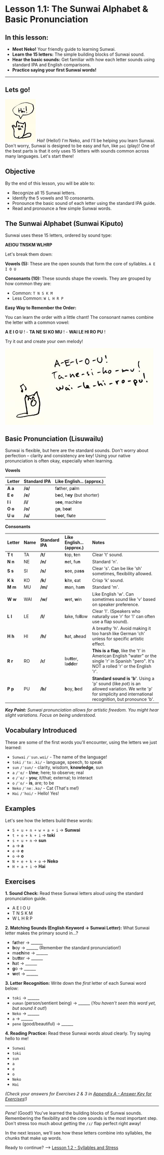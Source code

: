
# Lesson 1.1: The Sunwai Alphabet & Basic Pronunciation

## In this lesson:

*   **Meet Neko!** Your friendly guide to learning Sunwai.
*   **Learn the 15 letters:** The simple building blocks of Sunwai sound.
*   **Hear the basic sounds:** Get familiar with how each letter sounds using standard IPA and English comparisons.
*   **Practice saying your first Sunwai words!**

---
## Lets go!

![hai neko se](Images/hai%20neko%20se.jpg)
*Hai!* (Hello!) I'm Neko, and I'll be helping you learn Sunwai. Don't worry, Sunwai is designed to be easy and fun, like `pai` (play)! One of the best parts is that it only uses 15 letters with sounds common across many languages. Let's start there!

## Objective

By the end of this lesson, you will be able to:

*   Recognize all 15 Sunwai letters.
*   Identify the 5 vowels and 10 consonants.
*   Pronounce the basic sound of each letter using the standard IPA guide.
*   Read and pronounce a few simple Sunwai words.

## The Sunwai Alphabet (Sunwai Kiputo)

Sunwai uses these 15 letters, ordered by sound type:

**AEIOU TNSKM WLHRP**

Let's break them down:

**Vowels (5):** These are the open sounds that form the core of syllables.
`A E I O U`

**Consonants (10):** These sounds shape the vowels. They are grouped by how common they are:
*   Common: `T N S K M`
*   Less Common: `W L H R P`

**Easy Way to Remember the Order:**

You can learn the order with a little chant! The consonant names combine the letter with a common vowel:

**A E I O U** ! -  **TA NE SI KO MU** ! - **WAI LE HI RO PU** !

Try it out and create your own melody!

![alphabet chant](Images/alphabet%20chant.jpg)

## Basic Pronunciation (Lisuwailu)

Sunwai is flexible, but here are the standard sounds. Don't worry about perfection – clarity and consistency are key! Using your native pronunciation is often okay, especially when learning.

**Vowels**

| Letter  | Standard IPA | Like English... (approx.)      |
| :------ | :----------- | :----------------------------- |
| **A a** | **/ɑ/**      | f**a**ther, p**a**lm           |
| **E e** | **/e/**      | b**e**d, h**ey** (but shorter) |
| **I i** | **/i/**      | s**ee**, mach**i**ne           |
| **O o** | **/o/**      | g**o**, b**oa**t               |
| **U u** | **/u/**      | b**oo**t, fl**u**te            |

**Consonants**

| Letter  | Name | Standard IPA | Like English... (approx.) | Notes                                                                                                                                                            |
| :------ | :--- | :----------- | :------------------------ | :--------------------------------------------------------------------------------------------------------------------------------------------------------------- |
| **T t** | TA   | **/t/**      | **t**op, **t**en          | Clear 't' sound.                                                                                                                                                 |
| **N n** | NE   | **/n/**      | **n**et, fu**n**          | Standard 'n'.                                                                                                                                                    |
| **S s** | SI   | **/s/**      | **s**ee, pa**ss**         | Clear 's'. Can be like 'sh' sometimes, flexibility allowed.                                                                                                      |
| **K k** | KO   | **/k/**      | **k**ite, **c**at         | Crisp 'k' sound.                                                                                                                                                 |
| **M m** | MU   | **/m/**      | **m**an, ha**m**          | Standard 'm'.                                                                                                                                                    |
| **W w** | WAI  | **/w/**      | **w**et, **w**in          | Like English 'w'. Can sometimes sound like 'v' based on speaker preference.                                                                                      |
| **L l** | LE   | **/l/**      | **l**ake, fo**ll**ow      | Clear 'l'. (Speakers who naturally use 'r' for 'l' can often use a flap sound).                                                                                  |
| **H h** | HI   | **/h/**      | **h**at, a**h**ead        | A breathy 'h'. Avoid making it too harsh like German 'ch' unless for specific artistic effect.                                                                   |
| **R r** | RO   | **/ɾ/**      | bu**tt**er, la**dd**er    | **This is a flap**, like the 't' in American English "water" or the single 'r' in Spanish "pero". It's NOT a rolled 'r' or the English 'r'.                      |
| **P p** | PU   | **/b/**      | **b**oy, **b**ed          | **Standard sound is 'b'**. Using a 'p' sound (like *pot*) is an allowed variation. We write 'p' for simplicity and international recognition, but pronounce 'b'. |

***Key Point:** Sunwai pronunciation allows for artistic freedom. You might hear slight variations. Focus on being understood.*

## Vocabulary Introduced

These are some of the first words you'll encounter, using the letters we just learned:

*   `Sunwai` `/ˈsun.wɑi/` - The name of the language!
*   `toki` `/ˈtoː.ki/` - language, speech, to speak
*   `sun` `/ˈsun/` - clarity, wisdom, **knowledge**, sun
*   `a` `/ˈɑ/` - **I/me**; here; to observe; real
*   `e` `/ˈe/` - **you**; it/that; external; to interact
*   `o` `/ˈo/` - **is**, are; to be
*   `Neko` `/ˈneː.ko/` - Cat (That's me!)
*   `Hai` `/ˈhɑi/` - Hello! Yes!

## Examples

Let's see how the letters build these words:

*   `S + u + n + w + a + i` -> **Sunwai**
*   `t + o + k + i` -> **toki**
*   `s + u + n` -> **sun**
*   `a` -> **a**
*   `e` -> **e**
*   `o` -> **o**
*   `N + e + k + o` -> **Neko**
*   `H + a + i` -> **Hai**

## Exercises

**1. Sound Check:** Read these Sunwai letters aloud using the standard pronunciation guide.
*   A E I O U
*   T N S K M
*   W L H R P

**2. Matching Sounds (English Keyword -> Sunwai Letter):** What Sunwai letter makes the primary sound in...?
*   f**a**ther -> ______
*   **b**oy -> ______ (Remember the standard pronunciation!)
*   ma**ch**ine -> ______
*   bu**tt**er -> ______
*   **h**at -> ______
*   **g**o -> ______
*   **w**et -> ______

**3. Letter Recognition:** Write down the *first* letter of each Sunwai word below:
*   `toki` -> ______
*   `ouman` (person/sentient being) -> ______ (*You haven't seen this word yet, but sound it out!*)
*   `Neko` -> ______
*   `a` -> ______
*   `pene` (good/beautiful) -> ______

**4. Reading Practice:** Read these Sunwai words aloud clearly. Try saying hello to me!
*   `Sunwai`
*   `toki`
*   `sun`
*   `a`
*   `e`
*   `o`
*   `Neko`
*   `Hai`

*(Check your answers for Exercises 2 & 3 in [Appendix A - Answer Key for Exercises](../Appendices/Appendix%20A%20-%20Answer%20Key%20for%20Exercises.md)!)*

---

*Pene!* (Good!) You've learned the building blocks of Sunwai sounds. Remembering the flexibility and the core sounds is the most important step. Don't stress too much about getting the `/ɾ/` flap perfect right away!

In the next lesson, we'll see how these letters combine into syllables, the chunks that make up words.

Ready to continue? --> [Lesson 1.2 - Syllables and Stress](Lesson%201.2%20-%20Syllables%20and%20Stress.md)